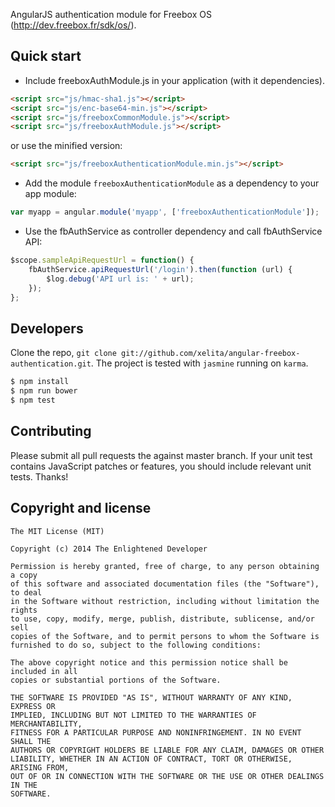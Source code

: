 
AngularJS authentication module for Freebox OS (http://dev.freebox.fr/sdk/os/).

## Quick start

+ Include freeboxAuthModule.js in your application (with it dependencies).

```html
<script src="js/hmac-sha1.js"></script>
<script src="js/enc-base64-min.js"></script>
<script src="js/freeboxCommonModule.js"></script>
<script src="js/freeboxAuthModule.js"></script>
```

or use the minified version:

```html
<script src="js/freeboxAuthenticationModule.min.js"></script>
```

+ Add the module `freeboxAuthenticationModule` as a dependency to your app module:

```javascript
var myapp = angular.module('myapp', ['freeboxAuthenticationModule']);
```

+ Use the fbAuthService as controller dependency and call fbAuthService API:

```javascript
$scope.sampleApiRequestUrl = function() {
    fbAuthService.apiRequestUrl('/login').then(function (url) {
        $log.debug('API url is: ' + url);
    });
};
```

## Developers

Clone the repo, `git clone git://github.com/xelita/angular-freebox-authentication.git`.
The project is tested with `jasmine` running on `karma`.

``` bash
$ npm install
$ npm run bower
$ npm test
```

## Contributing

Please submit all pull requests the against master branch. If your unit test contains JavaScript patches or features, you should include relevant unit tests. Thanks!

## Copyright and license

    The MIT License (MIT)

    Copyright (c) 2014 The Enlightened Developer

    Permission is hereby granted, free of charge, to any person obtaining a copy
    of this software and associated documentation files (the "Software"), to deal
    in the Software without restriction, including without limitation the rights
    to use, copy, modify, merge, publish, distribute, sublicense, and/or sell
    copies of the Software, and to permit persons to whom the Software is
    furnished to do so, subject to the following conditions:

    The above copyright notice and this permission notice shall be included in all
    copies or substantial portions of the Software.

    THE SOFTWARE IS PROVIDED "AS IS", WITHOUT WARRANTY OF ANY KIND, EXPRESS OR
    IMPLIED, INCLUDING BUT NOT LIMITED TO THE WARRANTIES OF MERCHANTABILITY,
    FITNESS FOR A PARTICULAR PURPOSE AND NONINFRINGEMENT. IN NO EVENT SHALL THE
    AUTHORS OR COPYRIGHT HOLDERS BE LIABLE FOR ANY CLAIM, DAMAGES OR OTHER
    LIABILITY, WHETHER IN AN ACTION OF CONTRACT, TORT OR OTHERWISE, ARISING FROM,
    OUT OF OR IN CONNECTION WITH THE SOFTWARE OR THE USE OR OTHER DEALINGS IN THE
    SOFTWARE.
